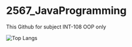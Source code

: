 # 2567_JavaProgramming
This Github for subject INT-108 OOP only


![Top Langs](https://github-readme-stats.vercel.app/api/top-langs/?username=myusername&theme=tokyonight)
